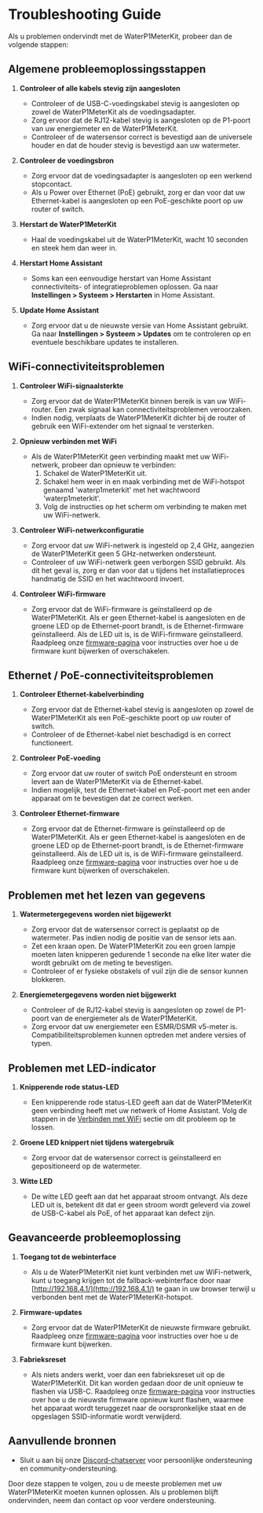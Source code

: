# Troubleshooting Guide
Als u problemen ondervindt met de WaterP1MeterKit, probeer dan de volgende stappen:

## Algemene probleemoplossingsstappen

1. **Controleer of alle kabels stevig zijn aangesloten**
   - Controleer of de USB-C-voedingskabel stevig is aangesloten op zowel de WaterP1MeterKit als de voedingsadapter.
   - Zorg ervoor dat de RJ12-kabel stevig is aangesloten op de P1-poort van uw energiemeter en de WaterP1MeterKit.
   - Controleer of de watersensor correct is bevestigd aan de universele houder en dat de houder stevig is bevestigd aan uw watermeter.

2. **Controleer de voedingsbron**
   - Zorg ervoor dat de voedingsadapter is aangesloten op een werkend stopcontact.
   - Als u Power over Ethernet (PoE) gebruikt, zorg er dan voor dat uw Ethernet-kabel is aangesloten op een PoE-geschikte poort op uw router of switch.

3. **Herstart de WaterP1MeterKit**
   - Haal de voedingskabel uit de WaterP1MeterKit, wacht 10 seconden en steek hem dan weer in.

4. **Herstart Home Assistant**
   - Soms kan een eenvoudige herstart van Home Assistant connectiviteits- of integratieproblemen oplossen. Ga naar **Instellingen > Systeem > Herstarten** in Home Assistant.

5. **Update Home Assistant**
   - Zorg ervoor dat u de nieuwste versie van Home Assistant gebruikt. Ga naar **Instellingen > Systeem > Updates** om te controleren op en eventuele beschikbare updates te installeren.

## WiFi-connectiviteitsproblemen

1. **Controleer WiFi-signaalsterkte**
   - Zorg ervoor dat de WaterP1MeterKit binnen bereik is van uw WiFi-router. Een zwak signaal kan connectiviteitsproblemen veroorzaken.
   - Indien nodig, verplaats de WaterP1MeterKit dichter bij de router of gebruik een WiFi-extender om het signaal te versterken.

2. **Opnieuw verbinden met WiFi**
   - Als de WaterP1MeterKit geen verbinding maakt met uw WiFi-netwerk, probeer dan opnieuw te verbinden:
     1. Schakel de WaterP1MeterKit uit.
     2. Schakel hem weer in en maak verbinding met de WiFi-hotspot genaamd 'waterp1meterkit' met het wachtwoord 'waterp1meterkit'.
     3. Volg de instructies op het scherm om verbinding te maken met uw WiFi-netwerk.

3. **Controleer WiFi-netwerkconfiguratie**
   - Zorg ervoor dat uw WiFi-netwerk is ingesteld op 2,4 GHz, aangezien de WaterP1MeterKit geen 5 GHz-netwerken ondersteunt.
   - Controleer of uw WiFi-netwerk geen verborgen SSID gebruikt. Als dit het geval is, zorg er dan voor dat u tijdens het installatieproces handmatig de SSID en het wachtwoord invoert.

4. **Controleer WiFi-firmware**
   - Zorg ervoor dat de WiFi-firmware is geïnstalleerd op de WaterP1MeterKit. Als er geen Ethernet-kabel is aangesloten en de groene LED op de Ethernet-poort brandt, is de Ethernet-firmware geïnstalleerd. Als de LED uit is, is de WiFi-firmware geïnstalleerd. Raadpleeg onze [firmware-pagina](https://smarthomeshop.io/firmware) voor instructies over hoe u de firmware kunt bijwerken of overschakelen.

## Ethernet / PoE-connectiviteitsproblemen

1. **Controleer Ethernet-kabelverbinding**
   - Zorg ervoor dat de Ethernet-kabel stevig is aangesloten op zowel de WaterP1MeterKit als een PoE-geschikte poort op uw router of switch.
   - Controleer of de Ethernet-kabel niet beschadigd is en correct functioneert.

2. **Controleer PoE-voeding**
   - Zorg ervoor dat uw router of switch PoE ondersteunt en stroom levert aan de WaterP1MeterKit via de Ethernet-kabel.
   - Indien mogelijk, test de Ethernet-kabel en PoE-poort met een ander apparaat om te bevestigen dat ze correct werken.

3. **Controleer Ethernet-firmware**
   - Zorg ervoor dat de Ethernet-firmware is geïnstalleerd op de WaterP1MeterKit. Als er geen Ethernet-kabel is aangesloten en de groene LED op de Ethernet-poort brandt, is de Ethernet-firmware geïnstalleerd. Als de LED uit is, is de WiFi-firmware geïnstalleerd. Raadpleeg onze [firmware-pagina](https://smarthomeshop.io/firmware) voor instructies over hoe u de firmware kunt bijwerken of overschakelen.

## Problemen met het lezen van gegevens

1. **Watermetergegevens worden niet bijgewerkt**
   - Zorg ervoor dat de watersensor correct is geplaatst op de watermeter. Pas indien nodig de positie van de sensor iets aan.
   - Zet een kraan open. De WaterP1MeterKit zou een groen lampje moeten laten knipperen gedurende 1 seconde na elke liter water die wordt gebruikt om de meting te bevestigen.
   - Controleer of er fysieke obstakels of vuil zijn die de sensor kunnen blokkeren.

2. **Energiemetergegevens worden niet bijgewerkt**
   - Controleer of de RJ12-kabel stevig is aangesloten op zowel de P1-poort van de energiemeter als de WaterP1MeterKit.
   - Zorg ervoor dat uw energiemeter een ESMR/DSMR v5-meter is. Compatibiliteitsproblemen kunnen optreden met andere versies of typen.

## Problemen met LED-indicator

1. **Knipperende rode status-LED**
   - Een knipperende rode status-LED geeft aan dat de WaterP1MeterKit geen verbinding heeft met uw netwerk of Home Assistant. Volg de stappen in de [Verbinden met WiFi](installation.md#step-4-connect-to-wifi) sectie om dit probleem op te lossen.

2. **Groene LED knippert niet tijdens watergebruik**
   - Zorg ervoor dat de watersensor correct is geïnstalleerd en gepositioneerd op de watermeter.

3. **Witte LED**
   - De witte LED geeft aan dat het apparaat stroom ontvangt. Als deze LED uit is, betekent dit dat er geen stroom wordt geleverd via zowel de USB-C-kabel als PoE, of het apparaat kan defect zijn.

## Geavanceerde probleemoplossing

1. **Toegang tot de webinterface**
   - Als u de WaterP1MeterKit niet kunt verbinden met uw WiFi-netwerk, kunt u toegang krijgen tot de fallback-webinterface door naar [http://192.168.4.1/](http://192.168.4.1/) te gaan in uw browser terwijl u verbonden bent met de WaterP1MeterKit-hotspot.

2. **Firmware-updates**
   - Zorg ervoor dat de WaterP1MeterKit de nieuwste firmware gebruikt. Raadpleeg onze [firmware-pagina](https://smarthomeshop.io/firmware) voor instructies over hoe u de firmware kunt bijwerken.

3. **Fabrieksreset**
   - Als niets anders werkt, voer dan een fabrieksreset uit op de WaterP1MeterKit. Dit kan worden gedaan door de unit opnieuw te flashen via USB-C. Raadpleeg onze [firmware-pagina](https://smarthomeshop.io/firmware) voor instructies over hoe u de nieuwste firmware opnieuw kunt flashen, waarmee het apparaat wordt teruggezet naar de oorspronkelijke staat en de opgeslagen SSID-informatie wordt verwijderd.

## Aanvullende bronnen

- Sluit u aan bij onze [Discord-chatserver](https://smarthomeshop.io/discord) voor persoonlijke ondersteuning en community-ondersteuning.

Door deze stappen te volgen, zou u de meeste problemen met uw WaterP1MeterKit moeten kunnen oplossen. Als u problemen blijft ondervinden, neem dan contact op voor verdere ondersteuning.
